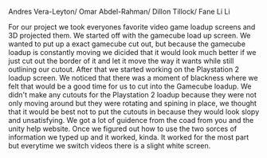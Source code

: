 Andres Vera-Leyton/ Omar Abdel-Rahman/ Dillon Tillock/ Fane Li Li

For our project we took everyones favorite video game loadup screens and 3D projected them. We started off with the gamecube
load up screen. We wanted to put up a exact gamecube cut out, but because the gamecube loadup is constantly moving we dicided
that it would look much better if we just cut out the border of it and let it move the way it wants while still outlining our
cutout. After that we started working on the Playstation 2 loadup screen. We noticed that there was a moment of blackness where
we felt that would be a good time for us to cut into the Gamecube loadup. We didn't make any cutouts for the Playstation 2
loadup because they were not only moving around but they were rotating and spining in place, we thought that it would be best
not to put the cutouts in because they would look slopy and unsatisfying. We got a lot of guidence from the coad from you and 
the unity help website. Once we figured out how to use the two sorces of information we typed up and it worked, kinda. It worked
for the most part but everytime we switch videos there is a slight white screen. 
